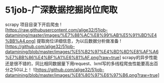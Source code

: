 # 51job-广深数据挖掘岗位爬取
scrapy
项目目录下开启爬虫
![https://raw.githubusercontent.com/alige32/51job-datamining/master/images/%E7%88%AC%E8%99%AB%E5%91%BD%E4%BB%A4.png]
提取岗位详细信息，为以后数据分析做准备
![https://github.com/alige32/51job-datamining/blob/master/images/%E5%B2%97%E4%BD%8D%E8%AF%A6%E7%BB%86%E4%BF%A1%E6%81%AF.png?raw=true]
scrapy的异步性能还是很不错的，同比相同数据量下用request、lxml写的多线程爬虫性能要高出百分之50以上！
![https://github.com/alige32/51job-datamining/blob/master/images/%E8%80%97%E6%97%B6.png?raw=true]
